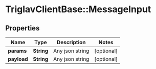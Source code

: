 # TriglavClientBase::MessageInput

## Properties
Name | Type | Description | Notes
------------ | ------------- | ------------- | -------------
**params** | **String** | Any json string | [optional] 
**payload** | **String** | Any json string | [optional] 



